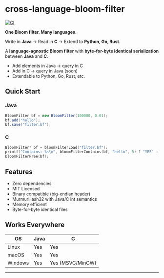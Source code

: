 # cross-language-bloom-filter

[![CI](https://github.com/ashwathnivas/cross-language-bloom-filter/actions/workflows/ci.yml/badge.svg)](https://github.com/ashwathnivas/cross-language-bloom-filter/actions)

**One Bloom filter. Many languages.**

Write in **Java** → Read in **C** → Extend to **Python, Go, Rust**.

A **language-agnostic Bloom filter** with **byte-for-byte identical serialization** between **Java** and **C**.

- Add elements in Java → query in C
- Add in C → query in Java (soon)
- Extendable to Python, Go, Rust, etc.

## Quick Start

### Java
```java
BloomFilter bf = new BloomFilter(100000, 0.01);
bf.add("hello");
bf.save("filter.bf");
```

### C
```C
BloomFilter* bf = bloomFilterLoad("filter.bf");
printf("Contains: %s\n", bloomFilterContains(bf, "hello", 5) ? "YES" : "NO");
bloomFilterFree(bf);
```

## Features
- Zero dependencies
- MIT Licensed
- Binary compatible (big-endian header)
- MurmurHash32 with Java/C int semantics
- Memory efficient
- Byte-for-byte identical files

## Works Everywhere

| OS | Java | C |
|----|------|---|
| Linux | Yes | Yes |
| macOS | Yes | Yes |
| Windows | Yes | Yes (MSVC/MinGW) |

---
